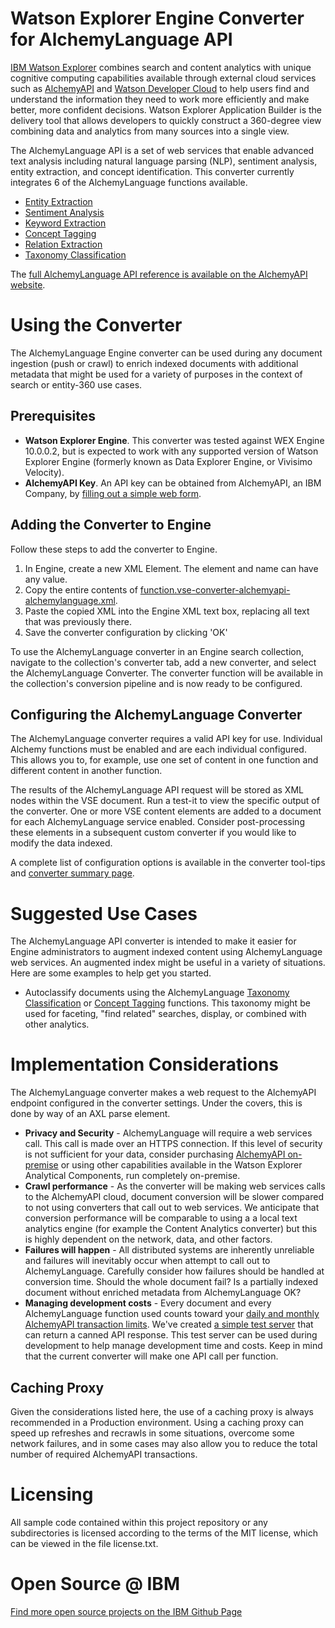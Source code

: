 # Watson Explorer Engine Converter for AlchemyLanguage API

[IBM Watson Explorer](http://www.ibm.com/smarterplanet/us/en/ibmwatson/explorer.html) combines search and content analytics with unique cognitive computing capabilities available through external cloud services such as [AlchemyAPI](http://www.alchemyapi.com/) and [Watson Developer Cloud](http://www.ibm.com/smarterplanet/us/en/ibmwatson/developercloud/) to help users find and understand the information they need to work more efficiently and make better, more confident decisions.  Watson Explorer Application Builder is the delivery tool that allows developers to quickly construct a 360-degree view combining data and analytics from many sources into a single view.

The AlchemyLanguage API is a set of web services that enable advanced text analysis including natural language parsing (NLP), sentiment analysis, entity extraction, and concept identification.  This converter currently integrates 6 of the AlchemyLanguage functions available.

* [Entity Extraction](http://www.alchemyapi.com/products/alchemylanguage/entity-extraction)
* [Sentiment Analysis](http://www.alchemyapi.com/products/alchemylanguage/sentiment-analysis)
* [Keyword Extraction](http://www.alchemyapi.com/products/alchemylanguage/keyword-extraction)
* [Concept Tagging](http://www.alchemyapi.com/products/alchemylanguage/concept-tagging)
* [Relation Extraction](http://www.alchemyapi.com/products/alchemylanguage/relation-extraction)
* [Taxonomy Classification](http://www.alchemyapi.com/products/alchemylanguage/taxonomy)

The [full AlchemyLanguage API reference is available on the AlchemyAPI website](http://www.alchemyapi.com/api).


# Using the Converter

The AlchemyLanguage Engine converter can be used during any document ingestion (push or crawl) to enrich indexed documents with additional metadata that might be used for a variety of purposes in the context of search or entity-360 use cases.

## Prerequisites

- **Watson Explorer Engine**.  This converter was tested against WEX Engine 10.0.0.2, but is expected to work with any supported version of Watson Explorer Engine (formerly known as Data Explorer Engine, or Vivisimo Velocity).
- **AlchemyAPI Key**.  An API key can be obtained from AlchemyAPI, an IBM Company, by [filling out a simple web form](http://www.alchemyapi.com/api/register.html).


## Adding the Converter to Engine

Follow these steps to add the converter to Engine.

1. In Engine, create a new XML Element.  The element and name can have any value.
2. Copy the entire contents of [function.vse-converter-alchemyapi-alchemylanguage.xml](/engine/function.vse-converter-alchemyapi-alchemylanguage.xml).
3. Paste the copied XML into the Engine XML text box, replacing all text that was previously there.
4. Save the converter configuration by clicking 'OK'

To use the AlchemyLanguage converter in an Engine search collection, navigate to the collection's converter tab, add a new converter, and select the AlchemyLanguage Converter.  The converter function will be available in the collection's conversion pipeline and is now ready to be configured.

## Configuring the AlchemyLanguage Converter

The AlchemyLanguage converter requires a valid API key for use.  Individual Alchemy functions must be enabled and are each individual configured.  This allows you to, for example, use one set of content in one function and different content in another function.

The results of the AlchemyLanguage API request will be stored as XML nodes within the VSE document.  Run a test-it to view the specific output of the converter.  One or more VSE content elements are added to a document for each AlchemyLanguage service enabled.  Consider post-processing these elements in a subsequent custom converter if you would like to modify the data indexed.

A complete list of configuration options is available in the converter tool-tips and [converter summary page](/engine/alchemylanguage-converter-summary.md).

# Suggested Use Cases

The AlchemyLanguage API converter is intended to make it easier for Engine administrators to augment indexed content using AlchemyLanguage web services.  An augmented index might be useful in a variety of situations.  Here are some examples to help get you started.

- Autoclassify documents using the AlchemyLanguage [Taxonomy Classification](http://www.alchemyapi.com/products/alchemylanguage/taxonomy) or [Concept Tagging](http://www.alchemyapi.com/products/alchemylanguage/concept-tagging) functions.  This taxonomy might be used for faceting, "find related" searches, display, or combined with other analytics.


# Implementation Considerations
The AlchemyLanguage converter makes a web request to the AlchemyAPI endpoint configured in the converter settings.  Under the covers, this is done by way of an AXL parse element.

- **Privacy and Security** - AlchemyLanguage will require a web services call. This call is made over an HTTPS connection.  If this level of security is not sufficient for your data, consider purchasing [AlchemyAPI on-premise](http://www.alchemyapi.com/products/products-overview) or using other capabilities available in the Watson Explorer Analytical Components, run completely on-premise.
- **Crawl performance** - As the converter will be making web services calls to the AlchemyAPI cloud, document conversion will be slower compared to not using converters that call out to web services.  We anticipate that conversion performance will be comparable to using a a local text analytics engine (for example the Content Analytics converter) but this is highly dependent on the network, data, and other factors.
- **Failures will happen** - All distributed systems are inherently unreliable and failures will inevitably occur when attempt to call out to AlchemyLanguage.  Carefully consider how failures should be handled at conversion time. Should the whole document fail? Is a partially indexed document without enriched metadata from AlchemyLanguage OK?
- **Managing development costs** - Every document and every AlchemyLanguage function used counts toward your [daily and monthly AlchemyAPI transaction limits](http://www.alchemyapi.com/products/pricing/alchemylanguage). We've created [a simple test server](/test/mock-server) that can return a canned API response.  This test server can be used during development to help manage development time and costs. Keep in mind that the current converter will make one API call per function.

## Caching Proxy
Given the considerations listed here, the use of a caching proxy is always recommended in a Production environment.  Using a caching proxy can speed up refreshes and recrawls in some situations, overcome some network failures, and in some cases may also allow you to reduce the total number of required AlchemyAPI transactions.


# Licensing
All sample code contained within this project repository or any subdirectories is licensed according to the terms of the MIT license, which can be viewed in the file license.txt.


# Open Source @ IBM
[Find more open source projects on the IBM Github Page](http://ibm.github.io/)
